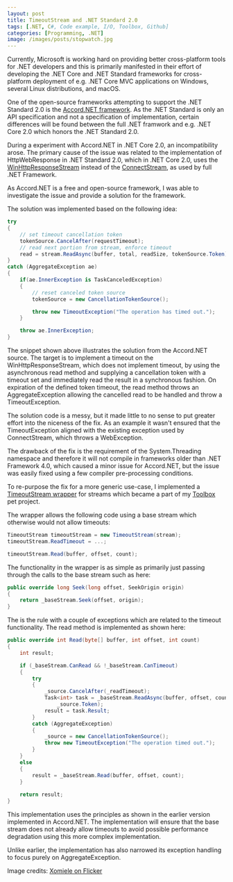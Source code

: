 ```yaml
---
layout: post
title: TimeoutStream and .NET Standard 2.0
tags: [.NET, C#, Code example, I/O, Toolbox, Github]
categories: [Programming, .NET]
image: /images/posts/stopwatch.jpg
---
```


Currently, Microsoft is working hard on providing better cross-platform tools for  .NET developers and this is primarily manifested in their effort of  developing the .NET Core and .NET Standard frameworks for cross-platform deployment of e.g. .NET Core MVC applications on Windows, several Linux distributions, and macOS.

One of the open-source frameworks attempting to support the .NET Standard 2.0 is the [Accord.NET framework](http://accord-framework.net/). As the .NET Standard is only an API specification and not a  specification of implementation, certain differences will be found  between the full .NET framwork and e.g. .NET Core 2.0 which honors the  .NET Standard 2.0.

During a experiment with Accord.NET in .NET  Core 2.0, an incompatibility arose. The primary cause of the issue was  related to the implementation of HttpWebResponse in .NET Standard 2.0,  which in .NET Core 2.0, uses the [WinHttpResponseStream](https://github.com/dotnet/corefx/blob/master/src/System.Net.Http.WinHttpHandler/src/System/Net/Http/WinHttpResponseStream.cs) instead of the [ConnectStream](https://github.com/Microsoft/referencesource/blob/master/System/net/System/Net/_ConnectStream.cs), as used by full .NET Framework.

As Accord.NET is a free and open-source framework, I was able to investigate the issue and provide a solution for the framework.

The solution was implemented based on the following idea:

```c#
try
{
    // set timeout cancellation token
    tokenSource.CancelAfter(requestTimeout);
    // read next portion from stream, enforce timeout
    read = stream.ReadAsync(buffer, total, readSize, tokenSource.Token).Result;
}
catch (AggregateException ae)
{
    if(ae.InnerException is TaskCanceledException)
    {
        // reset canceled token source
        tokenSource = new CancellationTokenSource();

        throw new TimeoutException("The operation has timed out.");
    }

    throw ae.InnerException;
}
```

The snippet shown above illustrates the solution from the Accord.NET  source. The target is to implement a timeout on the  WinHttpResponseStream, which does not implement timeout, by using the  asynchronous read method and supplying a cancellation token with a  timeout set and immediately read the result in a synchronous fashion. On expiration of the defined token timeout, the read method throws an  AggregateException allowing the cancelled read to be handled and throw a TimeoutException.

The solution code is a messy, but it made  little to no sense to put greater effort into the niceness of the fix.  As an example it wasn't ensured that the TimeoutException aligned with  the existing exception used by ConnectStream, which throws a  WebException.

The drawback of the fix is the requirement of the  System.Threading namespace and therefore it will not compile in  frameworks older than .NET Framework 4.0, which caused a minor issue for Accord.NET, but the issue was easily fixed using a few compiler  pre-processing conditions.

To re-purpose the fix for a more generic use-case, I implemented a [TimeoutStream wrapper](https://github.com/stigvoss/Toolbox/blob/00188e1c8975677db34050d2a268eb147c84354d/Toolbox/IO/TimeoutStream.cs) for streams which became a part of my [Toolbox](https://github.com/stigvoss/Toolbox/tree/develop) pet project.

The wrapper allows the following code using a base stream which otherwise would not allow timeouts:

```c#
TimeoutStream timeoutStream = new TimeoutStream(stream);
timeoutStream.ReadTimeout = ...;

timeoutStream.Read(buffer, offset, count);
```

The functionality in the wrapper is as simple as primarily just passing through the calls to the base stream such as here:

```c#
public override long Seek(long offset, SeekOrigin origin)
{
    return _baseStream.Seek(offset, origin);
}
```

The is the rule with a couple of exceptions which are related to the  timeout functionality. The read method is implemented as shown here:

```c#
public override int Read(byte[] buffer, int offset, int count)
{
    int result;

    if (_baseStream.CanRead && !_baseStream.CanTimeout)
    {
        try
        {
            _source.CancelAfter(_readTimeout);
            Task<int> task = _baseStream.ReadAsync(buffer, offset, count, 
                _source.Token);
            result = task.Result;
        }
        catch (AggregateException)
        {
            _source = new CancellationTokenSource();
            throw new TimeoutException("The operation timed out.");
        }
    }
    else
    {
        result = _baseStream.Read(buffer, offset, count);
    }
    
    return result;
}
```

This implementation uses the principles as shown in the earlier version  implemented in Accord.NET. The implementation will ensure that the base  stream does not already allow timeouts to avoid possible performance  degradation using this more complex implementation.

Unlike earlier, the implementation has also narrowed its exception handling to focus purely on AggregateException.

Image credits: [Xomiele on Flicker](https://www.flickr.com/photos/xomiele/4824711225)